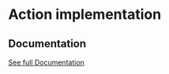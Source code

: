 Action implementation
===

Documentation
---

[See full Documentation](https://php-etl.github.io/documentation)


